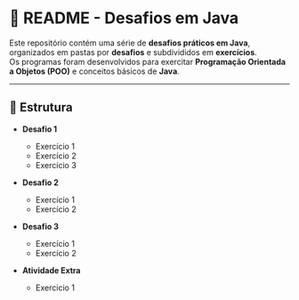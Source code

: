 # 📘 README - Desafios em Java  

Este repositório contém uma série de **desafios práticos em Java**, organizados em pastas por **desafios** e subdivididos em **exercícios**.  
Os programas foram desenvolvidos para exercitar **Programação Orientada a Objetos (POO)** e conceitos básicos de **Java**.  

---

## 📂 Estrutura  

- **Desafio 1**  
  - Exercício 1  
  - Exercício 2  
  - Exercício 3  

- **Desafio 2**  
  - Exercício 1  
  - Exercício 2  

- **Desafio 3**  
  - Exercício 1  
  - Exercício 2  

- **Atividade Extra**
   - Exercicio 1


